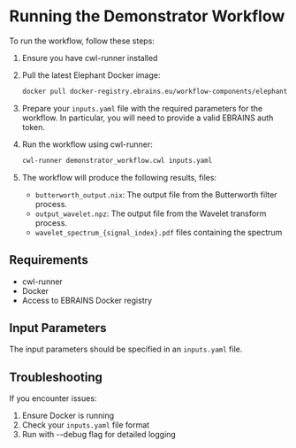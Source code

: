 # Running the Demonstrator Workflow

To run the workflow, follow these steps:

1. Ensure you have cwl-runner installed
2. Pull the latest Elephant Docker image:

   ```bash
   docker pull docker-registry.ebrains.eu/workflow-components/elephant:latest
   ```

3. Prepare your `inputs.yaml` file with the required parameters for the workflow.
   In particular, you will need to provide a valid EBRAINS auth token.

4. Run the workflow using cwl-runner:

   ```bash
   cwl-runner demonstrator_workflow.cwl inputs.yaml
   ```

6. The workflow will produce the following results, files:
    - `butterworth_output.nix`: The output file from the Butterworth filter process.
    - `output_wavelet.npz`: The output file from the Wavelet transform process.
    - `wavelet_spectrum_{signal_index}.pdf` files containing the spectrum

## Requirements

- cwl-runner
- Docker
- Access to EBRAINS Docker registry

## Input Parameters

The input parameters should be specified in an `inputs.yaml` file.

## Troubleshooting

If you encounter issues:

1. Ensure Docker is running
2. Check your `inputs.yaml` file format
3. Run with --debug flag for detailed logging
